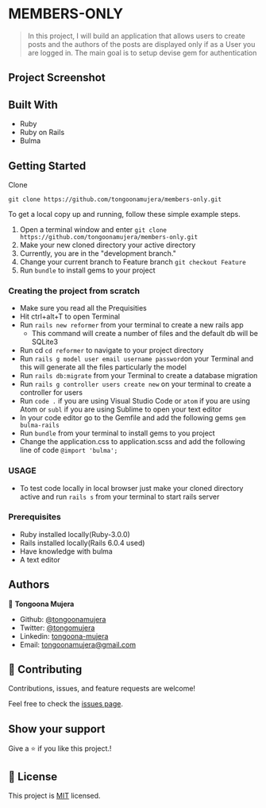 # MEMBERS-ONLY
> In this project, I will build an application that allows users to create posts and the authors of the posts are displayed only if as a User you are logged in. The main goal is to setup devise gem for authentication
## Project Screenshot
## Built With

- Ruby
- Ruby on Rails
- Bulma

## Getting Started

Clone

```git
git clone https://github.com/tongoonamujera/members-only.git
```

To get a local copy up and running, follow these simple example steps.

1. Open a terminal window and enter `git clone https://github.com/tongoonamujera/members-only.git`
2. Make your new cloned directory your active directory
3. Currently, you are in the "development branch."
4. Change your current branch to Feature branch `git checkout Feature`
5. Run `bundle` to install gems to your project


### Creating the project from scratch
- Make sure you read all the Prequisities
- Hit ctrl+alt+T to open Terminal 
- Run `rails new reformer` from your terminal to create a new rails app
  - This command will create a number of files and the default db will be SQLite3
- Run cd `cd reformer` to navigate to your project directory
- Run `rails g model user email username password`on your Terminal and this will generate all the files particularly the model
- Run `rails db:migrate` from your Terminal to create a database migration
- Run `rails g controller users create new` on your terminal to create a controller for users
- Run `code .` if you are using Visual Studio Code or `atom` if you are using Atom or `subl` if you are using Sublime to open your text editor
- In your code editor go to the Gemfile and add the following gems `gem bulma-rails`
- Run `bundle` from your terminal to install gems to you project
- Change the application.css to application.scss and add the following line of code `@import 'bulma';`

### USAGE 
- To test code locally in local browser just make your cloned directory active and run `rails s` from your terminal to start rails server

### Prerequisites

- Ruby installed locally(Ruby-3.0.0)
- Rails installed locally(Rails 6.0.4 used)
- Have knowledge with bulma
- A text editor

## Authors
👤 **Tongoona Mujera**

- Github: [@tongoonamujera](https://github.com/tongoonamujera)
- Twitter: [@tongomujera](https://twitter.com/tongomujera)
- Linkedin: [tongoona-mujera](https://www.linkedin.com/in/tongoona-mujera-125604162/)
- Email:  tongoonamujera@gmail.com

## 🤝 Contributing

Contributions, issues, and feature requests are welcome!

Feel free to check the [issues page](../../issues/).

## Show your support

Give a ⭐️ if you like this project.!

## 📝 License

This project is [MIT](LICENCE) licensed.